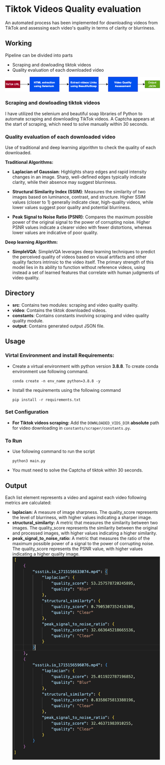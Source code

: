 # Tiktok Videos Quality evaluation
An automated process has been implemented for downloading videos from TikTok and assessing each video's quality in terms of clarity or blurriness.

## Working

Pipeline can be divided into parts
- Scraping and dowloading tiktok videos
- Quality evaluation of each downloaded video

![alt text](diagram/block_diagram.drawio.png)

### Scraping and dowloading tiktok videos
I have utilized the selenium and beautiful soap libraries of Python to automate scraping and downloading TikTok videos. A Captcha appears at the start of scraping, which need to solve manually within 30 seconds.

### Quality evaluation of each downloaded video
Use of traditional and deep learning algorithm to check the quality of each downloaded.

**Traditional Algorithms:**

- **Laplacian of Gaussian**: Highlights sharp edges and rapid intensity changes in an image. Sharp, well-defined edges typically indicate clarity, while their absence may suggest blurriness.

- **Structural Similarity Index (SSIM)**: Measures the similarity of two images based on luminance, contrast, and structure. Higher SSIM values (closer to 1) generally indicate clear, high-quality videos, while lower values suggest poor quality and potential blurriness.

- **Peak Signal to Noise Ratio (PSNR)**: Compares the maximum possible power of the original signal to the power of corrupting noise. Higher PSNR values indicate a clearer video with fewer distortions, whereas lower values are indicative of poor quality.

**Deep learning Algorithm:**

- **SimpleVQA**: SimpleVQA leverages deep learning techniques to predict the perceived quality of videos based on visual artifacts and other quality factors intrinsic to the video itself. The primary strength of this model lies in its ability to function without reference videos, using instead a set of learned features that correlate with human judgments of video quality.

## Directory
- **src**: Contains two modules: scraping and video quality quality.
- **video**: Contains the tiktok downloaded videos.
- **constants**: Contains constants involving scraping and video quality quality module.
- **output**: Contains generated output JSON file.


## Usage
### Virtal Environment and install Requirements:

- Create a virtual environment with python version **3.8.8**. To create conda environment use following command.
    ```
    conda create -n env_name python=3.8.8 -y
    ```
- Install the requirements using the following command
    
    ```
    pip install -r requirements.txt
    ```

### Set Configuration
- **For Tiktok videos scraping:** Add the `DOWNLOADED_VIDS_DIR` **absolute** path for video downloading in `constants/scraper/constants.py`.

### To Run
- Use following command to run the script
    ```
    python3 main.py
    ```
- You must need to solve the Captcha of tiktok within 30 seconds.

## Output
Each list element represents a video and against each video following metrics are calculated:
- **laplacian:** A measure of image sharpness. The quality_score represents the level of blurriness, with higher values indicating a sharper image. 
- **structural_similarty:** A metric that measures the similarity between two images. The quality_score represents the similarity between the original and processed images, with higher values indicating a higher similarity. 
- **peak_signal_to_noise_ratio:** A metric that measures the ratio of the maximum possible power of a signal to the power of corrupting noise. The quality_score represents the PSNR value, with higher values indicating a higher quality image.
![alt text](diagram/output.png)

